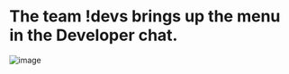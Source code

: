 # The team !devs brings up the menu in the Developer chat.
![image](https://github.com/user-attachments/assets/94dd8d4f-991a-4861-a850-44d9400cb66a)
